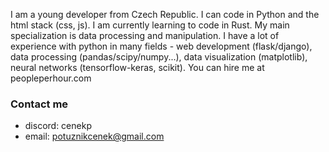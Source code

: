 I am a young developer from Czech Republic. I can code in Python and the html stack (css, js). I am currently learning to code in Rust. My main specialization is data processing and manipulation. 
I have a lot of experience with python in many fields - web development (flask/django), data processing (pandas/scipy/numpy...), data visualization (matplotlib), neural networks (tensorflow-keras, scikit).
You can hire me at peopleperhour.com


### Contact me
- discord: cenekp
- email: potuznikcenek@gmail.com
